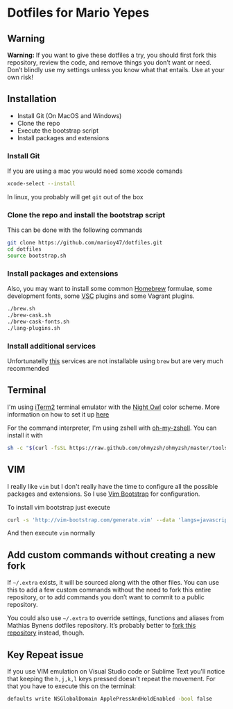 # Dotfiles for Mario Yepes

## Warning

**Warning:** If you want to give these dotfiles a try, you should first fork this repository, review the code, and remove things you don’t want or need. Don’t blindly use my settings unless you know what that entails. Use at your own risk!

## Installation

- Install Git (On MacOS and Windows)
- Clone the repo
- Execute the bootstrap script
- Install packages and extensions

### Install Git

If you are using a mac you would need some xcode comands

```bash
xcode-select --install
```

In linux, you probably will get `git` out of the box

### Clone the repo and install the bootstrap script

This can be done with the following commands

```bash
git clone https://github.com/marioy47/dotfiles.git
cd dotfiles
source bootstrap.sh
```

### Install packages and extensions

Also, you may want to install some common [Homebrew](http://brew.sh/) formulae, some development fonts, some [VSC](https://code.visualstudio.com) plugins and some Vagrant plugins.

```bash
./brew.sh
./brew-cask.sh
./brew-cask-fonts.sh
./lang-plugins.sh
```

### Install additional services

Unfortunatelly [this](http://www.gingerbeardman.com/services/) services are not installable using `brew` but are very much recommended

## Terminal

I'm using [iTerm2](https://www.iterm2.com) terminal emulator with the [Night Owl](https://github.com/nickcernis/iterm2-night-owl) color scheme. More information on how to set it up [here](http://iterm2colorschemes.com/)

For the command interpreter, I'm using zshell with [oh-my-zshell](https://ohmyz.sh/). You can install it with

```bash
sh -c "$(curl -fsSL https://raw.github.com/ohmyzsh/ohmyzsh/master/tools/install.sh)"
```

## VIM

I really like `vim` but I don't really have the time to configure all the possible packages and extensions. So I use [Vim Bootstrap](https://github.com/editor-bootstrap/vim-bootstrap) for configuration.

To install vim bootstrap just execute

```bash
curl -s 'http://vim-bootstrap.com/generate.vim' --data 'langs=javascript&langs=typescript&langs=html&langs=python&editor=vim' > ~/.vimrc
```

And then execute `vim` normally

## Add custom commands without creating a new fork

If `~/.extra` exists, it will be sourced along with the other files. You can use this to add a few custom commands without the need to fork this entire repository, or to add commands you don’t want to commit to a public repository.

You could also use `~/.extra` to override settings, functions and aliases from Mathias Bynens dotfiles repository. It’s probably better to [fork this repository](https://github.com/mathiasbynens/dotfiles/fork) instead, though.

## Key Repeat issue
If you use VIM emulation on Visual Studio code or Sublime Text you'll notice that keeping the `h,j,k,l` keys pressed doesn't repeat the movement. For that you have to execute this on the terminal:

```bash
defaults write NSGlobalDomain ApplePressAndHoldEnabled -bool false
```
